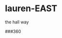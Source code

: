 # lauren-EAST
the hall way 

###360    

<script src='//vizor.io/static/scripts/vizor-360-embed.js' data-vizorurl='//vizor.io/embed/lauren/hallway'></scrip
  
  project discrition 
  
  i call this the hallway because it was taken in the hall 
